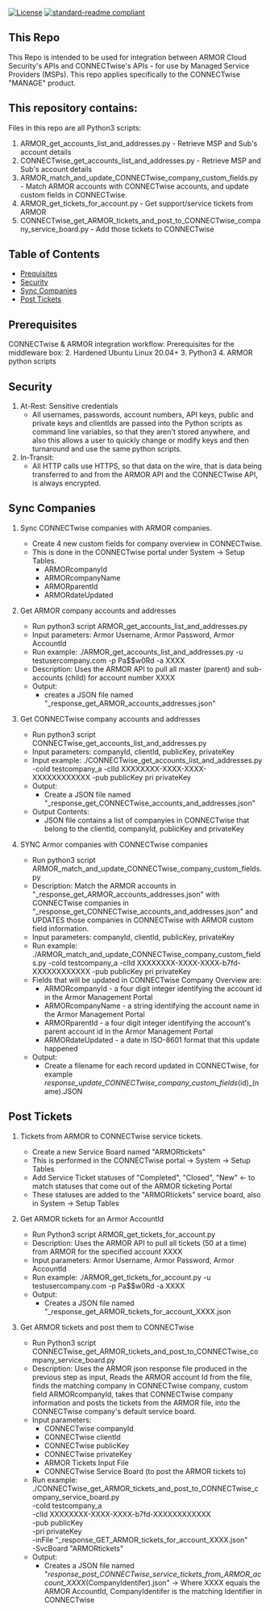 [![License](https://img.shields.io/badge/License-Apache%202.0-blue.svg)](https://opensource.org/licenses/Apache-2.0)
[![standard-readme compliant](https://img.shields.io/badge/readme%20style-standard-brightgreen.svg?style=flat-square)](https://github.com/RichardLitt/standard-readme)

## This Repo

This Repo is intended to be used for integration between ARMOR Cloud Security's APIs and
CONNECTwise's APIs - for use by Managed Service Providers (MSPs). This repo applies
specifically to the CONNECTwise "MANAGE" product.

## This repository contains:

Files in this repo are all Python3 scripts:
1. ARMOR_get_accounts_list_and_addresses.py - Retrieve MSP and Sub's account details
2. CONNECTwise_get_accounts_list_and_addresses.py - Retrieve MSP and Sub's account details
3. ARMOR_match_and_update_CONNECTwise_company_custom_fields.py - Match ARMOR accounts with CONNECTwise accounts, and update custom fields in CONNECTwise.
4. ARMOR_get_tickets_for_account.py - Get support/service tickets from ARMOR
5. CONNECTwise_get_ARMOR_tickets_and_post_to_CONNECTwise_company_service_board.py - Add those tickets to CONNECTwise


## Table of Contents

- [Prequisites](#prerequisites)
- [Security](#security)
- [Sync Companies](#sync-companies)
- [Post Tickets](#post-tickets)

## Prerequisites

CONNECTwise & ARMOR integration workflow:
Prerequisites for the middleware box:
2. Hardened Ubuntu Linux 20.04+
3. Python3
4. ARMOR python scripts

## Security

1. At-Rest: Sensitive credentials
    - All usernames, passwords, account numbers, API keys, public and private keys and clientIds 
      are passed into the Python scripts as command line variables, so that they aren't stored
      anywhere, and also this allows a user to quickly change or modify keys and then turnaround
      and use the same python scripts.
2. In-Transit: 
    - All HTTP calls use HTTPS, so that data on the wire, that is data being transferred to and
      from the ARMOR API and the CONNECTwise API, is always encrypted.

## Sync Companies

1. Sync CONNECTwise companies with ARMOR companies.
    - Create 4 new custom fields for company overview in CONNECTwise.
    - This is done in the CONNECTwise portal under System -> Setup Tables.
      - ARMORcompanyId
      - ARMORcompanyName
      - ARMORparentId
      - ARMORdateUpdated

2. Get ARMOR company accounts and addresses
    - Run python3 script ARMOR_get_accounts_list_and_addresses.py 
    - Input parameters: Armor Username, Armor Password, Armor AccountId 
    - Run example: ./ARMOR_get_accounts_list_and_addresses.py -u testusercompany.com -p Pa$$w0Rd -a XXXX
    - Description: Uses the ARMOR API to pull all master (parent) and sub-accounts (child) for account number XXXX
    - Output: 
      - creates a JSON file named "_response_get_ARMOR_accounts_addresses.json"

3. Get CONNECTwise company accounts and addresses
    - Run python3 script CONNECTwise_get_accounts_list_and_addresses.py 
    - Input parameters: companyId, clientId, publicKey, privateKey
    - Input example: ./CONNECTwise_get_accounts_list_and_addresses.py -coId testcompany_a -clId XXXXXXXX-XXXX-XXXX-XXXXXXXXXXXX -pub publicKey pri privateKey
    - Output:
      - Create a JSON file named "_response_get_CONNECTwise_accounts_and_addresses.json"
    - Output Contents:
      - JSON file contains a list of companyies in CONNECTwise that belong to the clientId, companyId, publicKey and privateKey

4. SYNC Armor companies with CONNECTwise companies
    - Run python3 script ARMOR_match_and_update_CONNECTwise_company_custom_fields.py
    - Description: 
      Match the ARMOR accounts in "_response_get_ARMOR_accounts_addresses.json" with 
      CONNECTwise companies in "_response_get_CONNECTwise_accounts_and_addresses.json"
      and UPDATES those companies in CONNECTwise with ARMOR custom field information. 
    - Input parameters: companyId, clientId, publicKey, privateKey
    - Run example: 
      ./ARMOR_match_and_update_CONNECTwise_company_custom_fields.py -coId testcompany_a -clId XXXXXXXX-XXXX-XXXX-b7fd-XXXXXXXXXXXX -pub publicKey pri privateKey
    - Fields that will be updated in CONNECTwise Company Overview are:
      - ARMORcompanyId - a four digit integer identifying the account id in the Armor Management Portal
      - ARMORcompanyName - a string identifying the account name in the Armor Management Portal
      - ARMORparentId - a four digit integer identifying the account's parent account id in the Armor Management Portal
      - ARMORdateUpdated - a date in ISO-8601 format that this update happened
    - Output:
      - Create a filename for each record updated in CONNECTwise, for example _response_update_CONNECTwise_company_custom_fields_(id)_(name).JSON

## Post Tickets          

1. Tickets from ARMOR to CONNECTwise service tickets.
    - Create a new Service Board named "ARMORtickets" 
    - This is performed in the CONNECTwise portal -> System -> Setup Tables
    - Add Service Ticket statuses of "Completed", "Closed", "New" <- to match statuses that come out of the ARMOR ticketing Portal
    - These statuses are added to the "ARMORtickets" service board, also in System -> Setup Tables

2. Get ARMOR tickets for an Armor AccountId
    - Run Python3 script ARMOR_get_tickets_for_account.py
    - Description: Uses the ARMOR API to pull all tickets (50 at a time) from ARMOR for the specified account XXXX
    - Input parameters: Armor Username, Armor Password, Armor AccountId 
    - Run example: ./ARMOR_get_tickets_for_account.py -u testusercompany.com -p Pa$$w0Rd -a XXXX
    - Output:
      - Creates a JSON file named "_response_get_ARMOR_tickets_for_account_XXXX.json 

3. Get ARMOR tickets and post them to CONNECTwise
    - Run Python3 script CONNECTwise_get_ARMOR_tickets_and_post_to_CONNECTwise_company_service_board.py
    - Description: 
      Uses the ARMOR json response file produced in the previous step as input, Reads the ARMOR account Id from the file,
      finds the matching company in CONNECTwise company, custom field ARMORcompanyId, takes that CONNECTwise company information
      and posts the tickets from the ARMOR file, into the CONNECTwise company's default service board.
    - Input parameters: 
      - CONNECTwise companyId
      - CONNECTwise clientId 
      - CONNECTwise publicKey
      - CONNECTwise privateKey
      - ARMOR Tickets Input File
      - CONNECTwise Service Board (to post the ARMOR tickets to)
    - Run example: ./CONNECTwise_get_ARMOR_tickets_and_post_to_CONNECTwise_company_service_board.py \
      -coId testcompany_a \
      -clId XXXXXXXX-XXXX-XXXX-b7fd-XXXXXXXXXXXX \
     -pub publicKey \
      -pri privateKey \
      -inFile "_response_GET_ARMOR_tickets_for_account_XXXX.json" \
      -SvcBoard "ARMORtickets"
    - Output:
      - Creates a JSON file named "_response_post_CONNECTwise_service_tickets_from_ARMOR_account_XXXX_(CompanyIdentifer).json"
      -> Where XXXX equals the ARMOR AccountId, CompanyIdentifer is the matching Identifier in CONNECTwise

